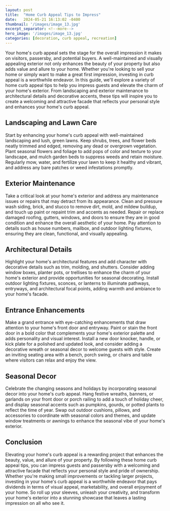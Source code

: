 ```yaml
---
layout: post
title:  "Home Curb Appeal Tips to Impress"
date:   2024-05-21 16:13:02 -0400
thumbnail: '/images/image_13.jpg'
excerpt_separator: <!--more-->
hero_image: '/images/image_13.jpg'
categories: [decoration, curb appeal, recreation]
---
```

Your home's curb appeal sets the stage for the overall impression it makes on visitors, passersby, and potential buyers. <!--more-->A well-maintained and visually appealing exterior not only enhances the beauty of your property but also adds value and allure to your home. Whether you're looking to sell your home or simply want to make a great first impression, investing in curb appeal is a worthwhile endeavor. In this guide, we'll explore a variety of home curb appeal tips to help you impress guests and elevate the charm of your home's exterior. From landscaping and exterior maintenance to architectural details and decorative accents, these tips will inspire you to create a welcoming and attractive facade that reflects your personal style and enhances your home's curb appeal.

## Landscaping and Lawn Care
Start by enhancing your home's curb appeal with well-maintained landscaping and lush, green lawns. Keep shrubs, trees, and flower beds neatly trimmed and edged, removing any dead or overgrown vegetation. Plant seasonal flowers and foliage to add pops of color and texture to your landscape, and mulch garden beds to suppress weeds and retain moisture. Regularly mow, water, and fertilize your lawn to keep it healthy and vibrant, and address any bare patches or weed infestations promptly.

## Exterior Maintenance
Take a critical look at your home's exterior and address any maintenance issues or repairs that may detract from its appearance. Clean and pressure wash siding, brick, and stucco to remove dirt, mold, and mildew buildup, and touch up paint or repaint trim and accents as needed. Repair or replace damaged roofing, gutters, windows, and doors to ensure they are in good condition and enhance the overall aesthetic of your home. Pay attention to details such as house numbers, mailbox, and outdoor lighting fixtures, ensuring they are clean, functional, and visually appealing.

## Architectural Details
Highlight your home's architectural features and add character with decorative details such as trim, molding, and shutters. Consider adding window boxes, planter pots, or trellises to enhance the charm of your home's exterior and provide opportunities for seasonal decorating. Install outdoor lighting fixtures, sconces, or lanterns to illuminate pathways, entryways, and architectural focal points, adding warmth and ambiance to your home's facade.

## Entrance Enhancements
Make a grand entrance with eye-catching enhancements that draw attention to your home's front door and entryway. Paint or stain the front door in a bold color that complements your home's exterior palette and adds personality and visual interest. Install a new door knocker, handle, or kick plate for a polished and updated look, and consider adding a decorative wreath or seasonal decor to welcome guests with style. Create an inviting seating area with a bench, porch swing, or chairs and table where visitors can relax and enjoy the view.

## Seasonal Decor
Celebrate the changing seasons and holidays by incorporating seasonal decor into your home's curb appeal. Hang festive wreaths, banners, or garlands on your front door or porch railing to add a touch of holiday cheer, and display seasonal accents such as pumpkins, gourds, or potted plants to reflect the time of year. Swap out outdoor cushions, pillows, and accessories to coordinate with seasonal colors and themes, and update window treatments or awnings to enhance the seasonal vibe of your home's exterior.

## Conclusion
Elevating your home's curb appeal is a rewarding project that enhances the beauty, value, and allure of your property. By following these home curb appeal tips, you can impress guests and passersby with a welcoming and attractive facade that reflects your personal style and pride of ownership. Whether you're making small improvements or tackling larger projects, investing in your home's curb appeal is a worthwhile endeavor that pays dividends in terms of visual appeal, marketability, and overall enjoyment of your home. So roll up your sleeves, unleash your creativity, and transform your home's exterior into a stunning showcase that leaves a lasting impression on all who see it.
